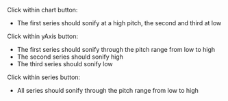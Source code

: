Click within chart button:
- The first series should sonify at a high pitch, the second and third at low

Click within yAxis button:
- The first series should sonify through the pitch range from low to high
- The second series should sonify high
- The third series should sonify low

Click within series button:
- All series should sonify through the pitch range from low to high
